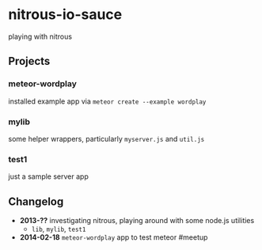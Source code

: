 nitrous-io-sauce
================

playing with nitrous


## Projects

### meteor-wordplay ###
installed example app via `meteor create --example wordplay`

### mylib ###
some helper wrappers, particularly `myserver.js` and `util.js`

### test1 ###
just a sample server app

## Changelog ##

* **2013-??** investigating nitrous, playing around with some node.js utilities
    * `lib`, `mylib`, `test1`
* **2014-02-18** `meteor-wordplay` app to test meteor #meetup